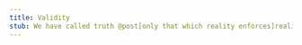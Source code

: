 ```yaml
---
title: Validity
stub: We have called truth @post[only that which reality enforces]reality/truth. But there seems to be another type of truth, as well. Logical statements can be valid even when they do not pertain to reality. That is a different matter alltogether.
---
```

